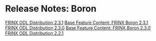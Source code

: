 # Release Notes: Boron

[FRINX ODL Distribution 2.3.1](Boron/frinx-odl-distribution-2-3-1.md) [Base Feature Content: FRINX Boron 2.3.1](Boron/frinx-odl-base-feature-content-rel-2-3-1.md)  
[FRINX ODL Distribution 2.3.0](Boron/frinx-odl-distribution-2-3-0.md) [Base Feature Content: FRINX Boron 2.3.0](Boron/frinx-odl-base-feature-content-rel-2-3-0.md)  
[FRINX ODL Distribution 2.2.1](Boron/frinx-odl-distribution-2-2-1.md) 

